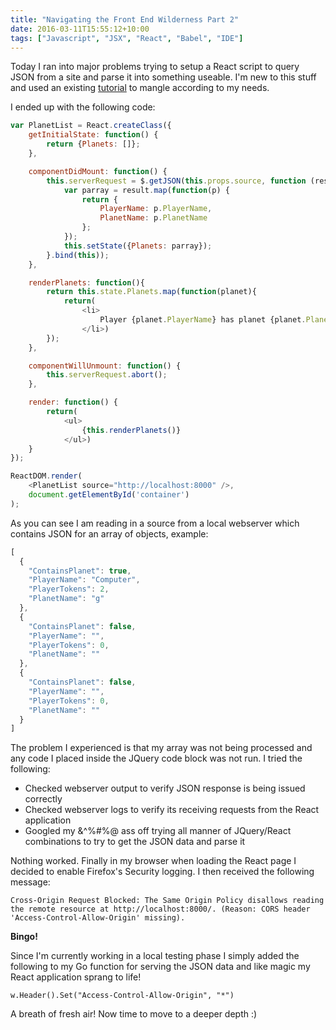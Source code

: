 ```yaml
---
title: "Navigating the Front End Wilderness Part 2"
date: 2016-03-11T15:55:12+10:00
tags: ["Javascript", "JSX", "React", "Babel", "IDE"]
---
```


Today I ran into major problems trying to setup a React script to query JSON from a site and parse it into something useable.  I'm new to this stuff and used an existing <a href="https://facebook.github.io/react/tips/initial-ajax.html">tutorial</a> to mangle according to my needs.

I ended up with the following code:

~~~ javascript
var PlanetList = React.createClass({
    getInitialState: function() {
        return {Planets: []};
    },

    componentDidMount: function() {
        this.serverRequest = $.getJSON(this.props.source, function (result) {
            var parray = result.map(function(p) {
                return {
                    PlayerName: p.PlayerName,
                    PlanetName: p.PlanetName
                };
            });
            this.setState({Planets: parray});
        }.bind(this));
    },

    renderPlanets: function(){
        return this.state.Planets.map(function(planet){
            return(
                <li>
                    Player {planet.PlayerName} has planet {planet.PlanetName}.
                </li>)
        });
    },

    componentWillUnmount: function() {
        this.serverRequest.abort();
    },

    render: function() {
        return(
            <ul>
                {this.renderPlanets()}
            </ul>)
    }
});

ReactDOM.render(
    <PlanetList source="http://localhost:8000" />,
    document.getElementById('container')
);
~~~

As you can see I am reading in a source from a local webserver which contains JSON for an array of objects, example:

~~~ javascript
[
  {
    "ContainsPlanet": true,
    "PlayerName": "Computer",
    "PlayerTokens": 2,
    "PlanetName": "g"
  },
  {
    "ContainsPlanet": false,
    "PlayerName": "",
    "PlayerTokens": 0,
    "PlanetName": ""
  },
  {
    "ContainsPlanet": false,
    "PlayerName": "",
    "PlayerTokens": 0,
    "PlanetName": ""
  }
]
~~~

The problem I experienced is that my array was not being processed and any code I placed inside the JQuery code block was not run.  I tried the following:

* Checked webserver output to verify JSON response is being issued correctly
* Checked webserver logs to verify its receiving requests from the React application
* Googled my &^%#%@ ass off trying all manner of JQuery/React combinations to try to get the JSON data and parse it

Nothing worked.  Finally in my browser when loading the React page I decided to enable Firefox's Security logging.  I then received the following message:

`Cross-Origin Request Blocked: The Same Origin Policy disallows reading the remote resource at http://localhost:8000/. (Reason: CORS header 'Access-Control-Allow-Origin' missing).`

**Bingo!**

Since I'm currently working in a local testing phase I simply added the following to my Go function for serving the JSON data and like magic my React application sprang to life!
 
~~~ golang
w.Header().Set("Access-Control-Allow-Origin", "*")
~~~

 A breath of fresh air!  Now time to move to a deeper depth :)


